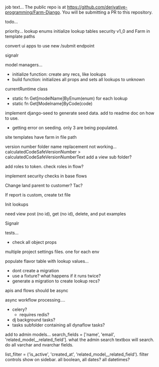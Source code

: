 
job text...
The public repo is at https://github.com/derivative-programming/Farm-Django.
You will be submitting a PR to this repository.



todo...

priority... 
lookup enums
initialize lookup tables
security
v1_0 and Farm in template paths

convert ui apps to use new /submit endpoint

signalr

model managers...  
- initialize function: create any recs, like lookups
- build function: initializes all props and sets all lookups to unknown

currentRuntime class
- static fn Get[modelName]ByEnum(enum) for each lookup
- static fn Get[Modelname]ByCode(code) 



implement django-seed to generate seed data.  add to readme doc on how to use.
- getting error on seeding. only 3 are being populated.
   

site templates have farm in file path

version number folder name replacement not working...
calculatedCodeSafeVersionNumber > calculatedCodeSafeVersionNumberText
add a view sub folder?

add roles to token. check roles in flow?

implement security checks in base flows

Change land parent to customer? Tac?

If report is custom, create txt file

Init lookups

need view post (no id), get (no id), delete, and put examples 

Signalr 

tests...
- check all object props  

multiple project settings files. one for each env

populate flavor table with lookup values...
- dont create a migration
- use a fixture?  what happens if it runs twice?
- generate a migration to create lookup recs?

 apis and flows should be async

async workflow processing....
- celery? 
    - requires redis?
- dj background tasks?
- tasks subfolder containing all dynaflow tasks?
 
add to admin models...
search_fields = ['name', 'email', 'related_model__related_field']. what the admin search textbox will search.  do all varchar and nvarchar fields.

list_filter = ('is_active', 'created_at', 'related_model__related_field'). filter controls show on sidebar.
all boolean, all dates? all datetimes?
  
